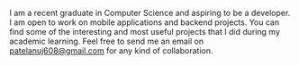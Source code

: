 I am a recent graduate in Computer Science and aspiring to be a developer. I am open to work on mobile applications and backend projects. You can find some of the interesting and most useful projects that I did during my academic learning. Feel free to send me an email on patelanuj608@gmail.com for any kind of collaboration.
